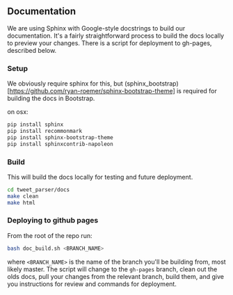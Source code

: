 ## Documentation
We are using Sphinx with Google-style docstrings to build our documentation. It's a fairly straightforward process to build the docs locally to preview your changes. There is a script for deployment to gh-pages, described below.

### Setup

We obviously require sphinx for this, but (sphinx_bootstrap)[https://github.com/ryan-roemer/sphinx-bootstrap-theme] is required for building the docs in Bootstrap.

on osx:

```.bash
pip install sphinx
pip install recommonmark
pip install sphinx-bootstrap-theme
pip install sphinxcontrib-napoleon
```

### Build

This will build the docs locally for testing and future deployment.

```.bash
cd tweet_parser/docs
make clean
make html
```

### Deploying to github pages
From the root of the repo run:

```.bash
bash doc_build.sh <BRANCH_NAME>
```

where `<BRANCH_NAME>` is the name of the branch you'll be building from, most likely master. The script will change to the `gh-pages` branch, clean out the olds docs, pull your changes from the relevant branch, build them, and give you instructions for review and commands for deployment.
